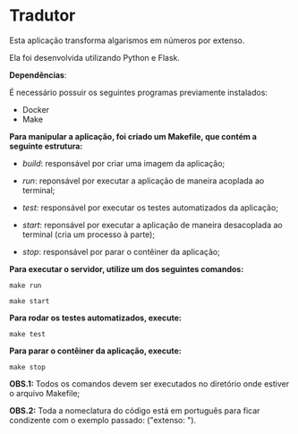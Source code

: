# Tradutor

Esta aplicação transforma algarismos em números por extenso.

Ela foi desenvolvida utilizando Python e Flask.


**Dependências**:

É necessário possuir os seguintes programas previamente instalados:

* Docker
* Make


 **Para manipular a aplicação, foi criado um Makefile, que contém a seguinte estrutura:**

* *build*: responsável por criar uma imagem da aplicação;

* *run*: reponsável por executar a aplicação de maneira acoplada ao terminal;

* *test*: responsável por executar os testes automatizados da aplicação;

* *start*: reponsável por executar a aplicação de maneira desacoplada ao terminal (cria um processo à parte);

* *stop*: responsável por parar o contêiner da aplicação;

  
**Para executar o servidor, utilize um dos seguintes comandos:**
  
  `make run`
  
  `make start`
  
**Para rodar os testes automatizados, execute:**
  
  `make test`
    
**Para parar o contêiner da aplicação, execute:**
  
  `make stop`
  
  **OBS.1:** Todos os comandos devem ser executados no diretório onde estiver o arquivo Makefile;
  
  
  **OBS.2:** Toda a nomeclatura do código está em português para ficar condizente com o exemplo passado: ("extenso: ").
 

